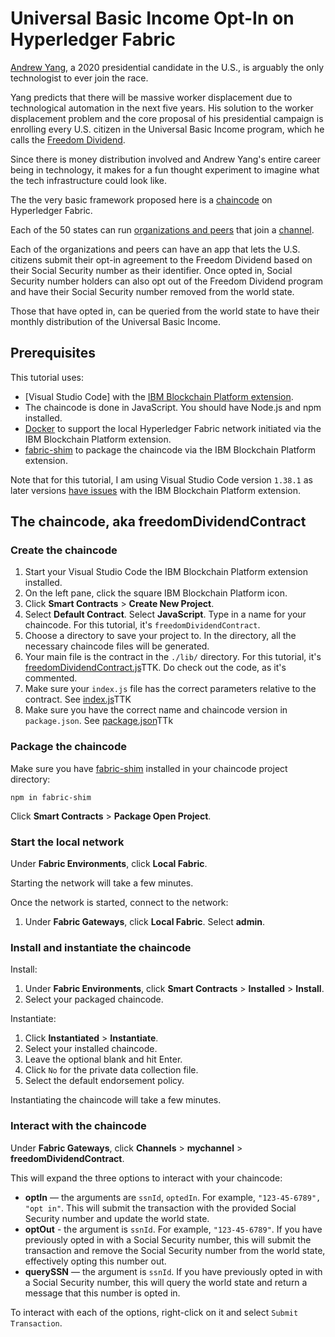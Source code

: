 # Universal Basic Income Opt-In on Hyperledger Fabric

[Andrew Yang](https://en.wikipedia.org/wiki/Andrew_Yang), a 2020 presidential candidate in the U.S., is arguably the only technologist to ever join the race.

Yang predicts that there will be massive worker displacement due to technological automation in the next five years. His solution to the worker displacement problem and the core proposal of his presidential campaign is enrolling every U.S. citizen in the Universal Basic Income program, which he calls the [Freedom Dividend](https://en.wikipedia.org/wiki/Andrew_Yang_2020_presidential_campaign#Freedom_Dividend_(UBI)).

Since there is money distribution involved and Andrew Yang's entire career being in technology, it makes for a fun thought experiment to imagine what the tech infrastructure could look like.

The the very basic framework proposed here is a [chaincode](https://hyperledger-fabric.readthedocs.io/en/release-2.0/chaincode.html#what-is-chaincode) on Hyperledger Fabric.

Each of the 50 states can run [organizations and peers](https://hyperledger-fabric.readthedocs.io/en/release-2.0/peers/peers.html#peers-and-organizations) that join a [channel](https://hyperledger-fabric.readthedocs.io/en/release-2.0/channels.html).

Each of the organizations and peers can have an app that lets the U.S. citizens submit their opt-in agreement to the Freedom Dividend based on their Social Security number as their identifier. Once opted in, Social Security number holders can also opt out of the Freedom Dividend program and have their Social Security number removed from the world state.

Those that have opted in, can be queried from the world state to have their monthly distribution of the Universal Basic Income.

## Prerequisites

This tutorial uses:

* [Visual Studio Code] with the [IBM Blockchain Platform extension](https://marketplace.visualstudio.com/items?itemName=IBMBlockchain.ibm-blockchain-platform).
* The chaincode is done in JavaScript. You should have Node.js and npm installed.
* [Docker](https://www.docker.com/get-started) to support the local Hyperledger Fabric network initiated via the IBM Blockchain Platform extension.
* [fabric-shim](https://www.npmjs.com/package/fabric-shim) to package the chaincode via the IBM Blockchain Platform extension.

Note that for this tutorial, I am using Visual Studio Code version `1.38.1` as later versions [have issues](https://github.com/IBM-Blockchain/blockchain-vscode-extension/issues/1621) with the IBM Blockchain Platform extension.

## The chaincode, aka freedomDividendContract

### Create the chaincode

1. Start your Visual Studio Code the IBM Blockchain Platform extension installed.
1. On the left pane, click the square IBM Blockchain Platform icon.
1. Click **Smart Contracts** > **Create New Project**.
1. Select **Default Contract**. Select **JavaScript**. Type in a name for your chaincode. For this tutorial, it's `freedomDividendContract`.
1. Choose a directory to save your project to. In the directory, all the necessary chaincode files will be generated.
1. Your main file is the contract in the `./lib/` directory. For this tutorial, it's [freedomDividendContract.js]()TTK. Do check out the code, as it's commented.
1. Make sure your `index.js` file has the correct parameters relative to the contract. See [index.js]()TTK
1. Make sure you have the correct name and chaincode version in `package.json`. See [package.json]()TTk

### Package the chaincode

Make sure you have [fabric-shim](https://www.npmjs.com/package/fabric-shim) installed in your chaincode project directory:

`npm in fabric-shim`

Click **Smart Contracts** > **Package Open Project**.

### Start the local network

Under **Fabric Environments**, click **Local Fabric**.

Starting the network will take a few minutes.

Once the network is started, connect to the network:

1. Under **Fabric Gateways**, click **Local Fabric**. Select **admin**.

### Install and instantiate the chaincode

Install:

1. Under **Fabric Environments**, click **Smart Contracts** > **Installed** > **Install**.
1. Select your packaged chaincode.

Instantiate:

1. Click **Instantiated** > **Instantiate**.
1. Select your installed chaincode.
1. Leave the optional blank and hit Enter.
1. Click `No` for the private data collection file.
1. Select the default endorsement policy.

Instantiating the chaincode will take a few minutes.

### Interact with the chaincode

Under **Fabric Gateways**, click **Channels** > **mychannel** > **freedomDividendContract**.

This will expand the three options to interact with your chaincode:

* **optIn** — the arguments are `ssnId`, `optedIn`. For example, `"123-45-6789", "opt in"`. This will submit the transaction with the provided Social Security number and update the world state.
* **optOut** - the argument is `ssnId`. For example, `"123-45-6789"`. If you have previously opted in with a Social Security number, this will submit the transaction and remove the Social Security number from the world state, effectively opting this number out.
* **querySSN** — the argument is `ssnId`. If you have previously opted in with a Social Security number, this will query the world state and return a message that this number is opted in.

To interact with each of the options, right-click on it and select `Submit Transaction`.